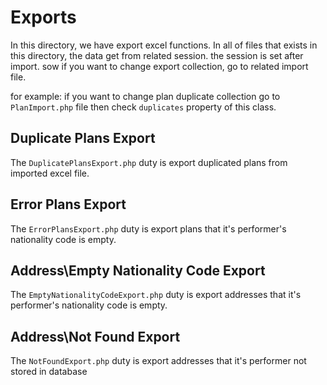 
# Exports

In this directory, we have export excel functions. In all of files that exists in this directory, the data get from related session. the session is set after import. sow if you want to change export collection, go to related import file.

for example: if you want to change plan duplicate collection go to `PlanImport.php` file then check `duplicates` property of this class.


## Duplicate Plans Export

The `DuplicatePlansExport.php` duty is export duplicated plans from imported excel file.

## Error Plans Export

The `ErrorPlansExport.php` duty is export plans that it's performer's nationality code is empty.

## Address\Empty Nationality Code Export

The `EmptyNationalityCodeExport.php` duty is export addresses that it's performer's nationality code is empty.

## Address\Not Found Export
The `NotFoundExport.php` duty is export addresses that it's performer not stored in database
